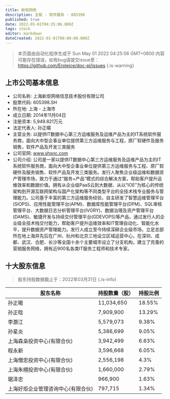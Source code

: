 ```yaml
---
title: 新炬网络
description: 主板 - 软件服务 - 605398
published: true
date: 2022-05-01T04:25:06.000Z
tags: stock
editor: markdown
dateCreated: 2022-01-01T00:00:00.000Z
---
```


> 本页面由自动化程序生成于 Sun May 01 2022 04:25:06 GMT+0800
> 内容可能存在错误，如有bug请提交issue至：https://github.com/Eroleice/doc-pi/issues
{.is-warning}

## 上市公司基本信息
- 公司名称: 上海新炬网络信息技术股份有限公司
- 股票代码: 605398.SH
- 所在地: 上海 - 上海市
- 成立日期: 2014年11月04日
- 注册资本: 5,949.821万元
- 法定代表人: 孙正暘
- 主营业务: 以提供IT数据中心第三方运维服务及运维产品为主的IT系统软件服务商，面向大中型企事业单位提供第三方运维服务与工程，原厂软硬件及服务销售，软件产品及开发三类服务
- 公司官网: www.shsnc.com
- 公司介绍: 公司是一家以提供IT数据中心第三方运维服务及运维产品为主的IT系统软件服务商，面向大中型企事业单位提供第三方运维服务与工程、原厂软硬件及服务销售、软件产品及开发三类服务。发行人聚焦企业级运维和数据资产管理市场，致力于通过“服务+产品”模式的综合解决方案，帮助客户提升运维效率和数据价值。拥有从企业级PaaS云到大数据、从以“IOE”为核心的传统架构到开源互联网架构与国产化架构等不同类型平台的全技术栈专业服务与管理能力。公司基于丰富的第三方运维服务经验，自主研发了智慧运维管理平台(SIOPS)、应用性能管理平台(APM)、数据库性能管理平台(DPM)、SQL审核管理平台、大数据日志分析管理平台(IVORY)、数据治理及资产管理平台(DAMS)、敏捷开发与持续交付管理平台(GDEVOPS)等产品，通过发行人的企业级全技术栈交付能力，帮助客户提升运维效率和IT管理自动化、智能化水平，提升数据资产管理能力。发行人成立至今持续深耕企业级市场，立足总部所在地上海并先后在广州、杭州和北京三地设立区域运营中心，在深圳、成都、武汉、合肥、长沙等全国十余个主要城市设立了分支机构，建立了完善的营销服务网络，拥有近900名各类IT服务工程师和技术专家。


## 十大股东信息
> 股东持股数据截止于：2022年03月31日
{.is-info}

| 股东名称 | 持股数量（股） | 持股比例 |
| --- | --- | --- |
| 孙正暘 | 11,034,650 | 18.55% |
| 孙正晗 | 7,909,900 | 13.29% |
| 李灏江 | 5,579,073 | 9.38% |
| 孙星炎 | 5,386,699 | 9.05% |
| 上海森枭投资中心(有限合伙) | 3,942,499 | 6.63% |
| 程永新 | 3,596,668 | 6.05% |
| 上海僧忠投资中心(有限合伙) | 2,556,198 | 4.3% |
| 上海朱栩投资中心(有限合伙) | 1,660,000 | 2.79% |
| 琚泽忠 | 966,900 | 1.63% |
| 上海好炬企业管理咨询中心(有限合伙) | 797,715 | 1.34% |




